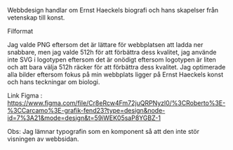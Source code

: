 Webbdesign handlar om Ernst Haeckels biografi och hans skapelser från vetenskap till konst.

Filformat

Jag valde PNG eftersom det är lättare för webbplatsen att ladda ner snabbare, men jag valde 512h för att förbättra dess kvalitet, jag använde inte SVG i logotypen eftersom det är onödigt eftersom logotypen är liten och att bara välja 512h räcker för att förbättra dess kvalitet. Jag optimerade alla bilder eftersom fokus på min webbplats ligger på Ernst Haeckels konst och hans teckningar om biologi.

Link Figma : https://www.figma.com/file/Cr8eRcw4Fm72juQRPNyzl0/%3CRoberto%3E-%3CCarcamo%3E-grafik-fend23?type=design&node-id=7%3A21&mode=design&t=59iWEK05saP8YGBZ-1

Obs: Jag lämnar typografin som en komponent så att den inte stör visningen av webbsidan.
